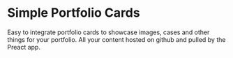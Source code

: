 # Simple Portfolio Cards
Easy to integrate portfolio cards to showcase images, cases and other things for your portfolio.
All your content hosted on github and pulled by the Preact app.